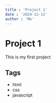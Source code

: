 ```yaml
--- 
title : 'Project 1'
date : '2024-12-12'
author : 'Me'
---
```


# Project 1

This is my first project

## Tags 
* html
* css
* javascript